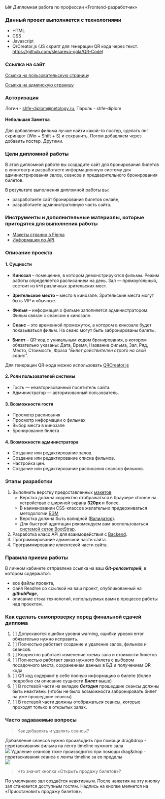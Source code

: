 Ы# Дипломная работа по профессии «Frontend-разработчик»

### Данный проект выполняется с технологиями

- HTML
- CSS
- Javascript
- QrCreator.js (JS скрипт для генерации QR кода через текст. https://github.com/slesareva-gala/QR-Code)

### Ссылка на сайт

[Ссылка на пользовательскую страницу](https://petergrn05.github.io/shfe-diplom)

[Ссылка на админскую страницу](https://petergrn05.github.io/shfe-diplom/adminindex.html)

### Авторизация

Логин - shfe-diplom@netology.ru, 
Пароль - shfe-diplom

#### Небольшая Заметка

Для добавления фильма лучше найти какой-то постер, сделать пнг скриншот (Win + Shift + S) и сохранить. Потом добавляем через добавить постер. Другими.

### Цели дипломной работы

В этой дипломной работе вы создадите сайт для бронирования билетов в кинотеатр и разработаете информационную систему для администрирования залов, сеансов и предварительного бронирования билетов.

В результате выполнения дипломной работы вы:
- разработаете сайт бронирования билетов онлайн,
- разработаете административную часть сайта.

### Инструменты и дополнительные материалы, которые пригодятся для выполнения работы

- [Макеты страниц в Figma](https://www.figma.com/file/zGf2lm7mUBGeXWlZQyf9LH/%D0%94%D0%B8%D0%B7%D0%B0%D0%B9%D0%BD-%D0%BC%D0%B0%D0%BA%D0%B5%D1%82-(1)?type=design&mode=design)
- [Информация по API](./md/api.md).

### Описание проекта

#### 1. Сущности

- **Кинозал** – помещение, в котором демонстрируются фильмы. Режим работы определяется расписанием на день. Зал — прямоугольный, состоит из `N*M` различных зрительских мест.

- **Зрительское место** – место в кинозале. Зрительские места могут быть VIP и обычные.

- **Фильм** – информация о фильме заполняется администратором. Фильм связан с сеансом в кинозале.

- **Сеанс** – это временной промежуток, в котором в кинозале будет показываться фильм. На сеанс могут быть забронированы билеты.

- **Билет**  – QR-код c уникальным кодом бронирования, в котором обязательно указаны: Дата, Время, Название фильма, Зал, Ряд, Место, Стоимость, Фраза _"Билет действителен строго на свой сеанс"_.
  
Для генерации QR-кода можно использовать [QRCreator.js](https://github.com/slesareva-gala/QR-Code)

#### 2. Роли пользователей системы

-   Гость — неавторизованный посетитель сайта.
-   Администратор — авторизованный пользователь.

#### 3. Возможности гостя
-   Просмотр расписания
-   Просмотр информации о фильмах
-   Выбор места в кинозале
-   Бронирование билета

#### 4. Возможности администратора
-   Создание или редактирование залов.
-   Создание или редактирование списка фильмов.
-   Настройка цен.
-   Создание или редактирование расписания сеансов фильмов.

### Этапы разработки

1. Выполнить верстку предоставленных [макетов]((https://www.figma.com/file/BwhoRUEU4ikdbjjxFOrO7v/%D0%94%D0%B8%D0%B7%D0%B0%D0%B9%D0%BD-%D0%BC%D0%B0%D0%BA%D0%B5%D1%82?type=design&node-id=0-1&mode=design&t=j9bYnoV4gt8q03IU-0))  
   * Верстка должна корректно отображаться в браузере chrome на устройствах с шириной экрана **320px** и более.  
   * В наименовании CSS-классов желательно придерживаться методологии [БЭМ](https://ru.bem.info/methodology/quick-start/)
   * Верстка должна быть валидной ([Валидатор](https://validator.w3.org/)). 
   * Для быстрой адаптации рекомендуем вам воспользоваться [системой сеток BootStrap](https://getbootstrap.su/docs/5.0/layout/grid/).
2. Разработка класс API для взаимодействия с [Backend](./md/api.md).
3. Программирование админской части сайта.
4. Программирование клиентской части сайта.

### Правила приема работы

В личном кабинете отправлена ссылка на ваш ***Git-репозиторий***, в котором содержатся:
- все файлы проекта,
- файл Readme со ссылкой на ваш проект, опубликованный на ***githubPage***,
- описание стэка технологий, используемых вами в процессе работы над проектом.

### Как сделать самопроверку перед финальной сдачей диплома
1. [ ] Допускаются ошибки уровня warning, ошибки уровня error обязательно нужно исправить.
2. [ ] Полностью работает создание и удаление залов, фильмов и сеансов.
3. [ ] Корректно работает изменение схемы зала и стоимости билетов
4. [ ] Полностью работает заказ нужного билета с выбором посадочного места, сохранением данных в БД и получением QR кода
5. [ ] QR код содержит в себе полную информацию о билете (более подробно см описание сущности ***Билет*** выше)
6. [ ] В гостевой части на вкладке ***Сегодня*** прошедшие сеансы должны быть неактивны (чтобы не было возможности забронировать билет на уже прошедшие сеансы)
7. [ ] В гостевой части должны отображаться сеансы, которые проходят только в открытых залах.

### Часто задаваемые вопросы

>Как добавлять и удалять сеансы?

Добавление сеансов нужно производить при помощи drag&drop - перетаскивания фильма на ленту timeline нужного зала  
![](md/img/DD_Add.gif)
Удаление сеансов тоже производится при помощи drag&drop - перетаскивания сеанса с  ленты timeline за ее пределы  
![](md/img/DD_Delete.gif)

>Что значит кнопка «Открыть продажу билетов»?  

По умолчанию зал создаётся неактивным. После нажатия на эту кнопку зал становится доступным гостям. Надпись на кнопке меянется на «Приостановить продажу билетов».
